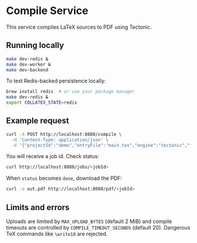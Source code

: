 # Compile Service

This service compiles LaTeX sources to PDF using Tectonic.

## Running locally

```bash
make dev-redis &
make dev-worker &
make dev-backend
```

To test Redis-backed persistence locally:

```bash
brew install redis  # or use your package manager
make dev-redis &
export COLLATEX_STATE=redis
```

## Example request

```bash
curl -X POST http://localhost:8080/compile \
  -H 'Content-Type: application/json' \
  -d '{"projectId":"demo","entryFile":"main.tex","engine":"tectonic","files":[{"path":"main.tex","contentBase64":"$(base64 -w0 examples/minimal/main.tex)"}],"options":{}}'
```

You will receive a job id. Check status:

```bash
curl http://localhost:8080/jobs/<jobId>
```

When `status` becomes `done`, download the PDF:

```bash
curl -o out.pdf http://localhost:8080/pdf/<jobId>
```

## Limits and errors

Uploads are limited by `MAX_UPLOAD_BYTES` (default 2 MiB) and compile timeouts are
controlled by `COMPILE_TIMEOUT_SECONDS` (default 20). Dangerous TeX commands like
`\write18` are rejected.
